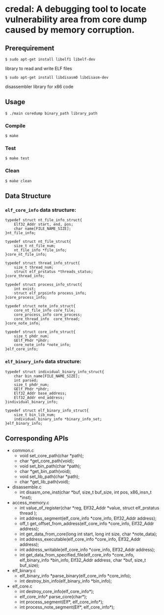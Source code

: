 # credal: A debugging tool to locate vulnerability area from core dump caused by memory corruption.  

## Prerequirement

    $ sudo apt-get install libelf1 libelf-dev

library to read and write ELF files

    $ sudo apt-get install libdisasm0 libdisasm-dev

disassembler library for x86 code

## Usage

    $ ./main coredump binary_path library_path

### Compile

    $ make

### Test

    $ make test

### Clean

    $ make clean

## Data Structure

### `elf_core_info` data structure:

```
typedef struct nt_file_info_struct{
    Elf32_Addr start, end, pos;
    char name[FILE_NAME_SIZE]; 
}nt_file_info;

typedef struct nt_file_struct{
    size_t nt_file_num;
    nt_file_info *file_info;
}core_nt_file_info;

typedef struct thread_info_struct{
    size_t thread_num;
    struct elf_prstatus *threads_status;
}core_thread_info;

typedef struct process_info_struct{
    int exist; 
    struct elf_prpsinfo process_info; 
}core_process_info; 

typedef struct note_info_struct{
    core_nt_file_info core_file;
    core_process_info core_process;
    core_thread_info  core_thread; 
}core_note_info;

typedef struct core_info_struct{
    size_t phdr_num;
    GElf_Phdr *phdr; 
    core_note_info *note_info;
}elf_core_info; 
```

### `elf_binary_info` data structure:

```
typedef struct individual_binary_info_struct{
    char bin_name[FILE_NAME_SIZE];
    int parsed;
    size_t phdr_num;
    GElf_Phdr *phdr;
    Elf32_Addr base_address;
    Elf32_Addr end_address; 
}individual_binary_info; 

typedef struct elf_binary_info_struct{
    size_t bin_lib_num;
    individual_binary_info *binary_info_set;
}elf_binary_info;
```

## Corresponding APIs

- common.c
  - void set_core_path(char *path);
  - char *get_core_path(void);
  - void set_bin_path(char *path);
  - char *get_bin_path(void);
  - void set_lib_path(char *path);
  - char *get_lib_path(void);
- disassemble.c
  - int disasm_one_inst(char *buf, size_t buf_size, int pos, x86_insn_t *inst);
- access_memory.c
  - int value_of_register(char *reg, Elf32_Addr *value, struct elf_prstatus thread );
  - int address_segment(elf_core_info *core_info, Elf32_Addr address);
  - off_t get_offset_from_address(elf_core_info *core_info, Elf32_Addr address);
  - int get_data_from_core(long int start, long int size, char *note_data);
  - int address_executable(elf_core_info *core_info, Elf32_Addr address);
  - int address_writable(elf_core_info *core_info, Elf32_Addr address);
  - int get_data_from_specified_file(elf_core_info *core_info, elf_binary_info *bin_info,  Elf32_Addr address, char *buf, size_t buf_size);
- elf_binary.c
  - elf_binary_info *parse_binary(elf_core_info *core_info);
  - int destroy_bin_info(elf_binary_info *bin_info);
- elf_core.c
  - int destroy_core_info(elf_core_info*);
  - elf_core_info* parse_core(char*);
  - int process_segment(Elf*, elf_core_info*);
  - int process_note_segment(Elf*, elf_core_info*);
